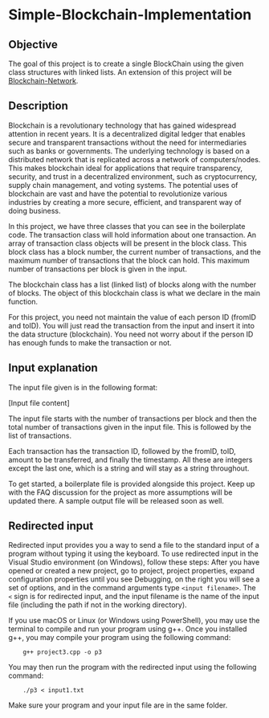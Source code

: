 # Simple-Blockchain-Implementation

## Objective
The goal of this project is to create a single BlockChain using the given class structures with linked lists. An extension of this project will be [Blockchain-Network](https://github.com/pdj555/Blockchain-Network).

## Description
Blockchain is a revolutionary technology that has gained widespread attention in recent years. It is a decentralized digital ledger that enables secure and transparent transactions without the need for intermediaries such as banks or governments. The underlying technology is based on a distributed network that is replicated across a network of computers/nodes. This makes blockchain ideal for applications that require transparency, security, and trust in a decentralized environment, such as cryptocurrency, supply chain management, and voting systems. The potential uses of blockchain are vast and have the potential to revolutionize various industries by creating a more secure, efficient, and transparent way of doing business.

In this project, we have three classes that you can see in the boilerplate code. The transaction class will hold information about one transaction. An array of transaction class objects will be present in the block class. This block class has a block number, the current number of transactions, and the maximum number of transactions that the block can hold. This maximum number of transactions per block is given in the input.

The blockchain class has a list (linked list) of blocks along with the number of blocks. The object of this blockchain class is what we declare in the main function.

For this project, you need not maintain the value of each person ID (fromID and toID). You will just read the transaction from the input and insert it into the data structure (blockchain). You need not worry about if the person ID has enough funds to make the transaction or not.

## Input explanation
The input file given is in the following format:

[Input file content]

The input file starts with the number of transactions per block and then the total number of transactions given in the input file. This is followed by the list of transactions.

Each transaction has the transaction ID, followed by the fromID, toID, amount to be transferred, and finally the timestamp. All these are integers except the last one, which is a string and will stay as a string throughout.

To get started, a boilerplate file is provided alongside this project. Keep up with the FAQ discussion for the project as more assumptions will be updated there. A sample output file will be released soon as well.

## Redirected input
Redirected input provides you a way to send a file to the standard input of a program without typing it using the keyboard. To use redirected input in the Visual Studio environment (on Windows), follow these steps: After you have opened or created a new project, go to project, project properties, expand configuration properties until you see Debugging, on the right you will see a set of options, and in the command arguments type `<input filename>`. The `<` sign is for redirected input, and the input filename is the name of the input file (including the path if not in the working directory).

If you use macOS or Linux (or Windows using PowerShell), you may use the terminal to compile and run your program using g++. Once you installed g++, you may compile your program using the following command:

        g++ project3.cpp -o p3

You may then run the program with the redirected input using the following command:

        ./p3 < input1.txt


Make sure your program and your input file are in the same folder.
